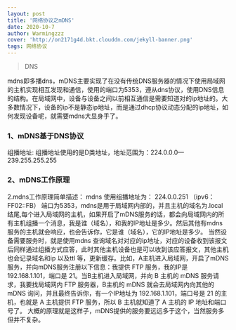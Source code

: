 ```yaml
---
layout: post
title: '网络协议之mDNS'
date: 2020-10-7
author: Warmingzzz
cover: 'http://on2171g4d.bkt.clouddn.com/jekyll-banner.png'
tags: 网络协议
---
```


>DNS

mdns即多播dns，mDNS主要实现了在没有传统DNS服务器的情况下使用局域网的主机实现相互发现和通信，使用的端口为5353，遵从dns协议，使用DNS信息的结构。在局域网中，设备与设备之间以前相互通信是需要知道对的ip地址的。大多数情况下，设备的ip不是静态ip地址，而是通过dhcp协议动态分配的ip地址，如何发现设备呢，就需要mdns大显身手了。

### 1、mDNS基于DNS协议

组播地址: 组播地址使用的是D类地址，地址范围为：224.0.0.0—239.255.255.255

### 2、mDNS工作原理

2.mdns工作原理简单描述：
mdns 使用组播地址为： 224.0.0.251 （ipv6： FF02::FB） 端口为5353，mdns是用于局域网内部的，并且主机的域名为.local 结尾,每个进入局域网的主机，如果开启了mDNS服务的话，都会向局域网内的所有主机组播一个消息，我是谁（域名），和我的IP地址是多少。然后其他有mdns服务的主机就会响应，也会告诉你，它是谁（域名），它的IP地址是多少。
当然设备需要服务时，就是使用mdns 查询域名对对应的ip地址，对应的设备收到该报文后同样通过组播方式应答，此时其他主机设备也是可以收到该应答报文，其他主机也会记录域名和ip 以及ttl 等，更新缓存。比如，A主机进入局域网，开启了mDNS 服务，并向mDNS服务注册以下信息：我提供 FTP 服务，我的IP是 192.168.1.101，端口是 21。当B主机进入局域网，并向 B 主机的 mDNS 服务请求，我要找局域网内 FTP 服务器，B主机的 mDNS 就会去局域网内向其他的 mDNS 询问，并且最终告诉你，有一个IP地址为 192.168.1.101，端口号是 21 的主机，也就是 A 主机提供 FTP 服务，所以 B 主机就知道了 A 主机的 IP 地址和端口号了。
大概的原理就是这样子，mDNS提供的服务要远远多于这个，当然服务多但并不复杂。